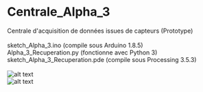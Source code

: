 # Centrale_Alpha_3
Centrale d'acquisition de données issues de capteurs (Prototype)<br>
<br>
sketch_Alpha_3.ino (compile sous Arduino 1.8.5)<br>
Alpha_3_Recuperation.py (fonctionne avec Python 3)<br>
sketch_Alpha_3_Recuperation.pde (compile sous Processing 3.5.3)<br>
<br>
![alt text](http://entropie.org/3615/wp-content/uploads/2019/05/DSC_8851-1680x1116.jpg)<br>
![alt text](http://entropie.org/3615/wp-content/uploads/2019/05/DSC_8862-1680x1116.jpg)<br>

